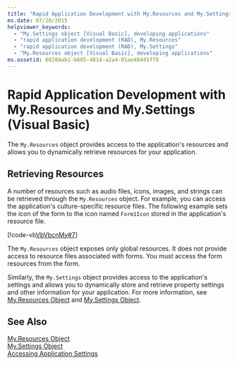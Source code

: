```yaml
---
title: "Rapid Application Development with My.Resources and My.Settings (Visual Basic)"
ms.date: 07/20/2015
helpviewer_keywords: 
  - "My.Settings object [Visual Basic], developing applications"
  - "rapid application development (RAD), My.Resources"
  - "rapid application development (RAD), My.Settings"
  - "My.Resources object [Visual Basic], developing applications"
ms.assetid: 68284ab1-b685-4814-a2a4-01ae40445ff8
---
```

# Rapid Application Development with My.Resources and My.Settings (Visual Basic)
The `My.Resources` object provides access to the application's resources and allows you to dynamically retrieve resources for your application.  
  
## Retrieving Resources  
 A number of resources such as audio files, icons, images, and strings can be retrieved through the `My.Resources` object. For example, you can access the application's culture-specific resource files. The following example sets the icon of the form to the icon named `Form1Icon` stored in the application's resource file.  
  
 [!code-vb[VbVbcnMy#7](../../../visual-basic/developing-apps/development-with-my/codesnippet/VisualBasic/rapid-application-development-with-my-resources-and-my-settings_1.vb)]  
  
 The `My.Resources` object exposes only global resources. It does not provide access to resource files associated with forms. You must access the form resources from the form.  
  
 Similarly, the `My.Settings` object provides access to the application's settings and allows you to dynamically store and retrieve property settings and other information for your application. For more information, see [My.Resources Object](../../../visual-basic/language-reference/objects/my-resources-object.md) and [My.Settings Object](../../../visual-basic/language-reference/objects/my-settings-object.md).  
  
## See Also  
 [My.Resources Object](../../../visual-basic/language-reference/objects/my-resources-object.md)  
 [My.Settings Object](../../../visual-basic/language-reference/objects/my-settings-object.md)  
 [Accessing Application Settings](../../../visual-basic/developing-apps/programming/app-settings/accessing-application-settings.md)
